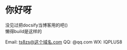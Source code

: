 # 你好呀
没见过把docsify当博客用的吧()  
懒得build是这样的

Email: ts8zs@这个域名.com
QQ: @qq.com
WX: IQPLUS8

<!-- 恭喜你发现了首页游戏的秘辛!
尝试了AI编程实现呢 我只写了注释部分
采用类似DVD的撞墙和幻彩设计  
仿照osu!的追打玩法  
学的太空侵略者随着分数逐渐提升速度的动态难度
最高分记在title里 最终成绩会跑到浏览器历史记录(
失败太多次会降低难度呢 虽然提高智商会变成降低智商就是了 -->
